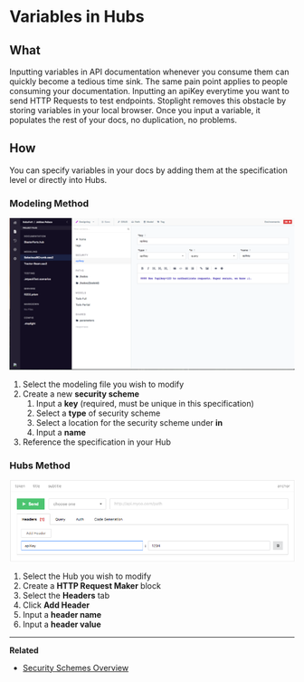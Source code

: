 # Variables in Hubs 

## What 

Inputting variables in API documentation whenever you consume them can quickly become a tedious time sink. The same pain point applies to people consuming your documentation. Inputting an apiKey everytime you want to send HTTP Requests to test endpoints.  Stoplight removes this obstacle by storing variables in your local browser. Once you input a variable, it populates the rest of your docs, no duplication, no problems. 

## How

You can specify variables in your docs by adding them at the specification level or directly into Hubs. 

### Modeling Method 

![Security Scheme in Specification](https://github.com/stoplightio/docs/blob/develop/assets/images/hubs-variables-modeling.png?raw=true)

1. Select the modeling file you wish to modify 
2. Create a new **security scheme** 
    1. Input a **key** (required, must be unique in this specification) 
    2. Select a **type** of security scheme 
    3. Select a location for the security scheme under **in**
    4. Input a **name** 
3. Reference the specification in your Hub

### Hubs Method 

![Adding variables to HTTP Request Maker](https://github.com/stoplightio/docs/blob/develop/assets/images/hubs-variables-tryitout.png?raw=true)

1. Select the Hub you wish to modify 
2. Create a **HTTP Request Maker** block 
3. Select the **Headers** tab 
4. Click **Add Header** 
5. Input a **header name**
6. Input a **header value** 

***

**Related**

* [Security Schemes Overview](/modeling/modeling-with-openapi/security-schemes)
